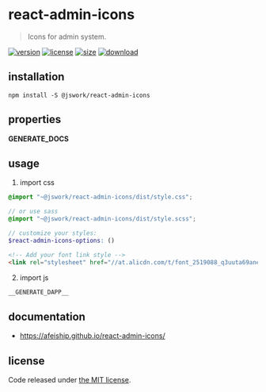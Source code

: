 # react-admin-icons
> Icons for admin system.

[![version][version-image]][version-url]
[![license][license-image]][license-url]
[![size][size-image]][size-url]
[![download][download-image]][download-url]

## installation
```shell
npm install -S @jswork/react-admin-icons
```

## properties
__GENERATE_DOCS__

## usage
1. import css
  ```scss
  @import "~@jswork/react-admin-icons/dist/style.css";

  // or use sass
  @import "~@jswork/react-admin-icons/dist/style.scss";

  // customize your styles:
  $react-admin-icons-options: ()
  ```

  ```html
  <!-- Add your font link style -->
  <link rel="stylesheet" href="//at.alicdn.com/t/font_2519088_q3uuta69ane.css">
  ```
2. import js
  ```js
__GENERATE_DAPP__
  ```

## documentation
- https://afeiship.github.io/react-admin-icons/


## license
Code released under [the MIT license](https://github.com/afeiship/react-admin-icons/blob/master/LICENSE.txt).

[version-image]: https://img.shields.io/npm/v/@jswork/react-admin-icons
[version-url]: https://npmjs.org/package/@jswork/react-admin-icons

[license-image]: https://img.shields.io/npm/l/@jswork/react-admin-icons
[license-url]: https://github.com/afeiship/react-admin-icons/blob/master/LICENSE.txt

[size-image]: https://img.shields.io/bundlephobia/minzip/@jswork/react-admin-icons
[size-url]: https://github.com/afeiship/react-admin-icons/blob/master/dist/react-admin-icons.min.js

[download-image]: https://img.shields.io/npm/dm/@jswork/react-admin-icons
[download-url]: https://www.npmjs.com/package/@jswork/react-admin-icons

